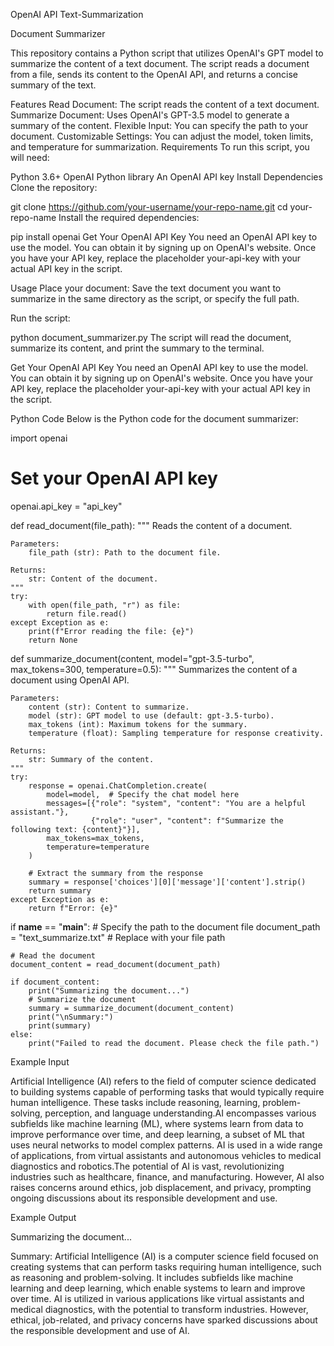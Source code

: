 OpenAI API Text-Summarization

Document Summarizer

This repository contains a Python script that utilizes OpenAI's GPT model to summarize the content of a text document. The script reads a document from a file, sends its content to the OpenAI API, and returns a concise summary of the text.

Features
Read Document: The script reads the content of a text document.
Summarize Document: Uses OpenAI's GPT-3.5 model to generate a summary of the content.
Flexible Input: You can specify the path to your document.
Customizable Settings: You can adjust the model, token limits, and temperature for summarization.
Requirements
To run this script, you will need:

Python 3.6+
OpenAI Python library
An OpenAI API key
Install Dependencies
Clone the repository:

git clone https://github.com/your-username/your-repo-name.git
cd your-repo-name
Install the required dependencies:

pip install openai
Get Your OpenAI API Key
You need an OpenAI API key to use the model. You can obtain it by signing up on OpenAI's website. Once you have your API key, replace the placeholder your-api-key with your actual API key in the script.

Usage
Place your document: Save the text document you want to summarize in the same directory as the script, or specify the full path.

Run the script:

python document_summarizer.py
The script will read the document, summarize its content, and print the summary to the terminal.

Get Your OpenAI API Key
You need an OpenAI API key to use the model. You can obtain it by signing up on OpenAI's website. Once you have your API key, replace the placeholder your-api-key with your actual API key in the script.

Python Code
Below is the Python code for the document summarizer:

import openai

# Set your OpenAI API key
openai.api_key = "api_key"

def read_document(file_path):
    """
    Reads the content of a document.
    
    Parameters:
        file_path (str): Path to the document file.
        
    Returns:
        str: Content of the document.
    """
    try:
        with open(file_path, "r") as file:
            return file.read()
    except Exception as e:
        print(f"Error reading the file: {e}")
        return None

def summarize_document(content, model="gpt-3.5-turbo", max_tokens=300, temperature=0.5):
    """
    Summarizes the content of a document using OpenAI API.
    
    Parameters:
        content (str): Content to summarize.
        model (str): GPT model to use (default: gpt-3.5-turbo).
        max_tokens (int): Maximum tokens for the summary.
        temperature (float): Sampling temperature for response creativity.
        
    Returns:
        str: Summary of the content.
    """
    try:
        response = openai.ChatCompletion.create(
            model=model,  # Specify the chat model here
            messages=[{"role": "system", "content": "You are a helpful assistant."},
                      {"role": "user", "content": f"Summarize the following text: {content}"}],
            max_tokens=max_tokens,
            temperature=temperature
        )
        
        # Extract the summary from the response
        summary = response['choices'][0]['message']['content'].strip()
        return summary
    except Exception as e:
        return f"Error: {e}"

if __name__ == "__main__":
    # Specify the path to the document file
    document_path = "text_summarize.txt"  # Replace with your file path
    
    # Read the document
    document_content = read_document(document_path)
    
    if document_content:
        print("Summarizing the document...")
        # Summarize the document
        summary = summarize_document(document_content)
        print("\nSummary:")
        print(summary)
    else:
        print("Failed to read the document. Please check the file path.")
        
Example Input

Artificial Intelligence (AI) refers to the field of computer science dedicated to building systems capable of performing tasks that would typically require human intelligence. These tasks include reasoning, learning, problem-solving, perception, and language understanding.AI encompasses various subfields like machine learning (ML), where systems learn from data to improve performance over time, and deep learning, a subset of ML that uses neural networks to model complex patterns. AI is used in a wide range of applications, from virtual assistants and autonomous vehicles to medical diagnostics and robotics.The potential of AI is vast, revolutionizing industries such as healthcare, finance, and manufacturing. However, AI also raises concerns around ethics, job displacement, and privacy, prompting ongoing discussions about its responsible development and use.

Example Output

Summarizing the document...

Summary: Artificial Intelligence (AI) is a computer science field focused on creating systems that can perform tasks requiring human intelligence, such as reasoning and problem-solving. It includes subfields like machine learning and deep learning, which enable systems to learn and improve over time. AI is utilized in various applications like virtual assistants and medical diagnostics, with the potential to transform industries. However, ethical, job-related, and privacy concerns have sparked discussions about the responsible development and use of AI.
